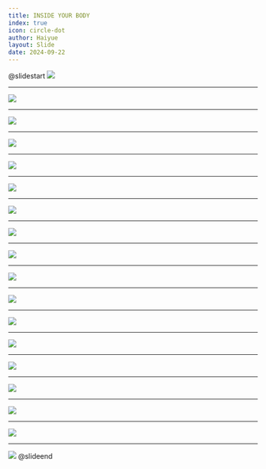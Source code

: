 ```yaml
---
title: INSIDE YOUR BODY
index: true
icon: circle-dot
author: Haiyue
layout: Slide
date: 2024-09-22
---
```

 
@slidestart
![](https://raw.githubusercontent.com/yclord/reading/refs/heads/master/english/Level-M/INSIDE%20YOUR%20BODY/001.webp)

---

![](https://raw.githubusercontent.com/yclord/reading/refs/heads/master/english/Level-M/INSIDE%20YOUR%20BODY/002.webp)

---

![](https://raw.githubusercontent.com/yclord/reading/refs/heads/master/english/Level-M/INSIDE%20YOUR%20BODY/003.webp)

---

![](https://raw.githubusercontent.com/yclord/reading/refs/heads/master/english/Level-M/INSIDE%20YOUR%20BODY/004.webp)

---

![](https://raw.githubusercontent.com/yclord/reading/refs/heads/master/english/Level-M/INSIDE%20YOUR%20BODY/005.webp)

---

![](https://raw.githubusercontent.com/yclord/reading/refs/heads/master/english/Level-M/INSIDE%20YOUR%20BODY/006.webp)

---

![](https://raw.githubusercontent.com/yclord/reading/refs/heads/master/english/Level-M/INSIDE%20YOUR%20BODY/007.webp)

---

![](https://raw.githubusercontent.com/yclord/reading/refs/heads/master/english/Level-M/INSIDE%20YOUR%20BODY/008.webp)

---

![](https://raw.githubusercontent.com/yclord/reading/refs/heads/master/english/Level-M/INSIDE%20YOUR%20BODY/009.webp)

---

![](https://raw.githubusercontent.com/yclord/reading/refs/heads/master/english/Level-M/INSIDE%20YOUR%20BODY/010.webp)

---

![](https://raw.githubusercontent.com/yclord/reading/refs/heads/master/english/Level-M/INSIDE%20YOUR%20BODY/011.webp)

---

![](https://raw.githubusercontent.com/yclord/reading/refs/heads/master/english/Level-M/INSIDE%20YOUR%20BODY/012.webp)

---

![](https://raw.githubusercontent.com/yclord/reading/refs/heads/master/english/Level-M/INSIDE%20YOUR%20BODY/013.webp)

---

![](https://raw.githubusercontent.com/yclord/reading/refs/heads/master/english/Level-M/INSIDE%20YOUR%20BODY/014.webp)

---

![](https://raw.githubusercontent.com/yclord/reading/refs/heads/master/english/Level-M/INSIDE%20YOUR%20BODY/015.webp)

---

![](https://raw.githubusercontent.com/yclord/reading/refs/heads/master/english/Level-M/INSIDE%20YOUR%20BODY/016.webp)

---

![](https://raw.githubusercontent.com/yclord/reading/refs/heads/master/english/Level-M/INSIDE%20YOUR%20BODY/017.webp)

---

![](https://raw.githubusercontent.com/yclord/reading/refs/heads/master/english/Level-M/INSIDE%20YOUR%20BODY/018.webp)
@slideend